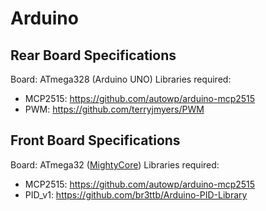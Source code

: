 # Arduino
## Rear Board Specifications
Board: ATmega328 (Arduino UNO)
Libraries required:
- MCP2515: https://github.com/autowp/arduino-mcp2515
- PWM: https://github.com/terryjmyers/PWM

## Front Board Specifications
Board: ATmega32 ([MightyCore](https://github.com/MCUdude/MightyCore))
Libraries required:
- MCP2515: https://github.com/autowp/arduino-mcp2515
- PID_v1: https://github.com/br3ttb/Arduino-PID-Library